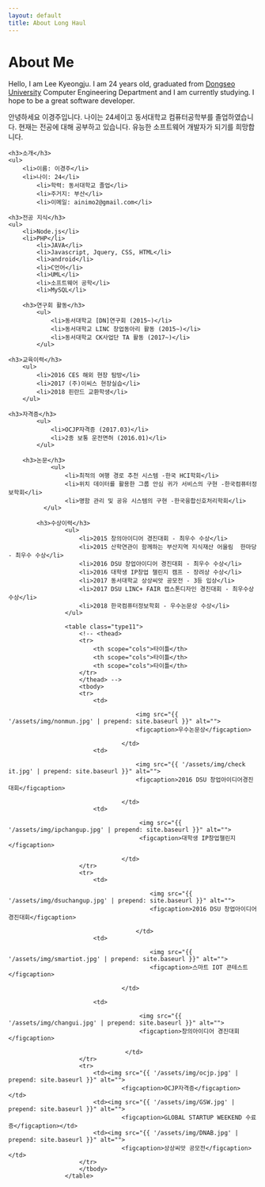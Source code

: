 ```yaml
---
layout: default
title: About Long Haul
---
```


<div class="post">
	<h1 class="pageTitle">About Me</h1>
	<!-- <img src="{{ '/assets/img/touring.jpg' | prepend: site.baseurl }}" alt=""> -->
	<p class="intro">Hello, I am Lee Kyeongju. I am 24 years old, graduated from <a href="http://www.dongseo.ac.kr/kr/">Dongseo University</a> Computer Engineering Department and I am currently studying. I hope to be a great software developer.</p>

  <p>안녕하세요 이경주입니다. 나이는 24세이고 동서대학교 컴퓨터공학부를 졸업하였습니다. 현재는 전공에 대해 공부하고 있습니다. 유능한 소프트웨어 개발자가 되기를 희망합니다.</p>

	<h3>소개</h3>
	<ul>
		<li>이름: 이경주</li>
  		<li>나이: 24</li>
			<li>학력: 동서대학교 졸업</li>
			<li>주거지: 부산</li>
			<li>이메일: ainimo2@gmail.com</li>
   </ul>

	<h3>전공 지식</h3>
	<ul>
		<li>Node.js</li>
  		<li>PHP</li>
			<li>JAVA</li>
			<li>Javascript, Jquery, CSS, HTML</li>
			<li>android</li>
			<li>C언어</li>
			<li>UML</li>
			<li>소프트웨어 공학</li>
			<li>MySQL</li>
   </ul>

		<h3>연구회 활동</h3>
			<ul>
				<li>동서대학교 [DN]연구회 (2015~)</li>
				<li>동서대학교 LINC 창업동아리 활동 (2015~)</li>
				<li>동서대학교 CK사업단 TA 활동 (2017~)</li>
			</ul>

	<h3>교육이력</h3>
		<ul>
			<li>2016 CES 해외 현장 탐방</li>
			<li>2017 (주)이씨스 현장실습</li>
			<li>2018 핀란드 교환학생</li>
		</ul>

	<h3>자격증</h3>
			<ul>
				<li>OCJP자격증 (2017.03)</li>
				<li>2종 보통 운전면허 (2016.01)</li>
			</ul>

		<h3>논문</h3>
				<ul>
					<li>최적의 여행 경로 추천 시스템 -한국 HCI학회</li>
					<li>위치 데이터를 활용한 그룹 안심 귀가 서비스의 구현 -한국컴퓨터정보학회</li>
					<li>명함 관리 및 공유 시스템의 구현 -한국융합신호처리학회</li>
			  </ul>

			<h3>수상이력</h3>
					<ul>
						<li>2015 창의아이디어 경진대회 - 최우수 수상</li>
						<li>2015 산학연관이 함께하는 부산지역 지식재산 어울림  한마당 - 최우수 수상</li>
						<li>2016 DSU 창업아이디어 경진대회 - 최우수 수상</li>
						<li>2016 대학생 IP창업 챌린지 캠프 - 장려상 수상</li>
						<li>2017 동서대학교 상상씨앗 공모전 - 3등 입상</li>
						<li>2017 DSU LINC+ FAIR 캡스톤디자인 경진대회 - 최우수상 수상</li>
						<li>2018 한국컴퓨터정보학회 - 우수논문상 수상</li>
					</ul>

					<table class="type11">
					    <!-- <thead>
					    <tr>
					        <th scope="cols">타이틀</th>
					        <th scope="cols">타이틀</th>
					        <th scope="cols">타이틀</th>
					    </tr>
					    </thead> -->
					    <tbody>
					    <tr>
					        <td>

										<img src="{{ '/assets/img/nonmun.jpg' | prepend: site.baseurl }}" alt="">
										<figcaption>우수논문상</figcaption>

									</td>
					        <td>

										<img src="{{ '/assets/img/check it.jpg' | prepend: site.baseurl }}" alt="">
										<figcaption>2016 DSU 창업아이디어경진대회</figcaption>

									</td>
					        <td>

										 <img src="{{ '/assets/img/ipchangup.jpg' | prepend: site.baseurl }}" alt="">
										 <figcaption>대학생 IP창업챌린지</figcaption>

									</td>
					    </tr>
					    <tr>
					        <td>

											<img src="{{ '/assets/img/dsuchangup.jpg' | prepend: site.baseurl }}" alt="">
											<figcaption>2016 DSU 창업아이디어경진대회</figcaption>

										</td>
					        <td>

											<img src="{{ '/assets/img/smartiot.jpg' | prepend: site.baseurl }}" alt="">
											<figcaption>스마트 IOT 콘테스트</figcaption>

									</td>

					        <td>

										 <img src="{{ '/assets/img/changui.jpg' | prepend: site.baseurl }}" alt="">
										 <figcaption>창의아이디어 경진대회</figcaption>

									 </td>
					    </tr>
					    <tr>
					        <td><img src="{{ '/assets/img/ocjp.jpg' | prepend: site.baseurl }}" alt="">
									<figcaption>OCJP자격증</figcaption></td>
					        <td><img src="{{ '/assets/img/GSW.jpg' | prepend: site.baseurl }}" alt="">
									<figcaption>GLOBAL STARTUP WEEKEND 수료증</figcaption></td>
					        <td><img src="{{ '/assets/img/DNAB.jpg' | prepend: site.baseurl }}" alt="">
									<figcaption>상상씨앗 공모전</figcaption></td>
					    </tr>
					    </tbody>
					</table>
<style>
		table.type11 {
			border-collapse: separate;
			border-spacing: 1px;
			text-align: center;
			line-height: 1.5;
			margin: 20px 10px;
		}
		table.type11 th {
			width: 155px;
			padding: 10px;
			font-weight: bold;
			vertical-align: top;
			color: #fff;
			background: #ce4869 ;
		}
		table.type11 td {
			width: 155px;
			padding: 10px;
			vertical-align: top;
			border-bottom: 1px solid #ccc;
			background: #eee;
		}
</style>


</div>
